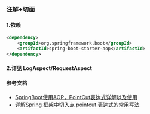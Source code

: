 ### 注解+切面

#### 1.依赖
```xml
<dependency>
    <groupId>org.springframework.boot</groupId>
    <artifactId>spring-boot-starter-aop</artifactId>
</dependency>
```
#### 2.详见 **LogAspect/RequestAspect**



#### 参考文档
- [SpringBoot使用AOP，PointCut表达式详解以及使用](https://blog.csdn.net/luqiaoya/article/details/88233846)
- [详解Spring 框架中切入点 pointcut 表达式的常用写法](https://www.jb51.net/article/110461.htm?timer=tc)
